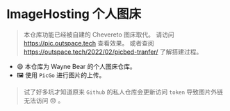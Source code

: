 # ImageHosting 个人图床

> 本仓库功能已经被自建的 Chevereto 图床取代。
> 请访问 https://pic.outspace.tech 查看效果。
> 或者查阅 https://outspace.tech/2022/02/picbed-tranfer/ 了解搭建过程。

- 😄 本仓库为 Wayne Bear 的个人图床仓库。
- 🖼️ 使用 `PicGo` 进行图片的上传。

> 试了好多坑才知道原来 `Github` 的私人仓库会更新访问 `token` 导致图片外链无法访问 😓 。
